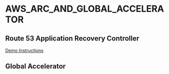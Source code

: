 # AWS_ARC_AND_GLOBAL_ACCELERATOR

## Route 53 Application Recovery Controller

[Demo Instructions](https://aws.amazon.com/blogs/networking-and-content-delivery/running-recovery-oriented-applications-with-amazon-route-53-application-recovery-controller-aws-ci-cd-tools-and-terraform/)


## Global Accelerator

